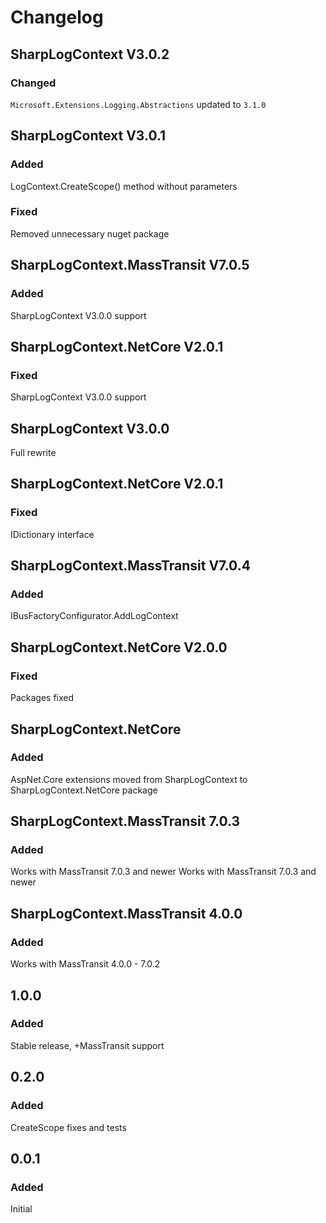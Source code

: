 # Changelog

## SharpLogContext V3.0.2
### Changed
`Microsoft.Extensions.Logging.Abstractions` updated to `3.1.0`

## SharpLogContext V3.0.1
### Added
LogContext.CreateScope() method without parameters
### Fixed
Removed unnecessary nuget package

## SharpLogContext.MassTransit V7.0.5
### Added
SharpLogContext V3.0.0 support

## SharpLogContext.NetCore V2.0.1
### Fixed
SharpLogContext V3.0.0 support

## SharpLogContext V3.0.0
Full rewrite

## SharpLogContext.NetCore V2.0.1
### Fixed
IDictionary interface

## SharpLogContext.MassTransit V7.0.4
### Added
IBusFactoryConfigurator.AddLogContext

## SharpLogContext.NetCore V2.0.0
### Fixed
Packages fixed

## SharpLogContext.NetCore
### Added
AspNet.Core extensions moved from SharpLogContext to SharpLogContext.NetCore package

## SharpLogContext.MassTransit 7.0.3
### Added
Works with MassTransit 7.0.3 and newer
Works with MassTransit 7.0.3 and newer

## SharpLogContext.MassTransit 4.0.0
### Added
Works with MassTransit 4.0.0 - 7.0.2

## 1.0.0
### Added
Stable release, +MassTransit support

## 0.2.0
### Added
CreateScope fixes and tests

## 0.0.1
### Added
Initial
